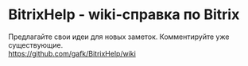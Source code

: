 # BitrixHelp - wiki-справка по Bitrix

Предлагайте свои идеи для новых заметок. Комментируйте уже существующие.  
https://github.com/gafk/BitrixHelp/wiki
